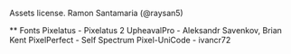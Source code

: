Assets license.
Ramon Santamaria (@raysan5)

** Fonts
Pixelatus - Pixelatus 2
UpheavalPro - Aleksandr Savenkov, Brian Kent
PixelPerfect - Self Spectrum
Pixel-UniCode - ivancr72
